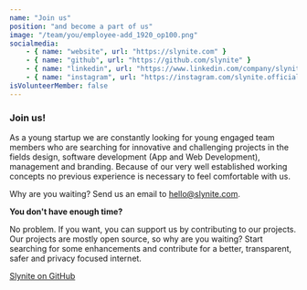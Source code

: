 ```yaml
---
name: "Join us"
position: "and become a part of us"
image: "/team/you/employee-add_1920_op100.png"
socialmedia:
    - { name: "website", url: "https://slynite.com" }
    - { name: "github", url: "https://github.com/slynite" }
    - { name: "linkedin", url: "https://www.linkedin.com/company/slynite" }
    - { name: "instagram", url: "https://instagram.com/slynite.official" }
isVolunteerMember: false
---
```

### Join us!
As a young startup we are constantly looking for young engaged team members who are searching for innovative and challenging projects in the fields design, software development (App and Web Development), management and branding. Because of our very well established working concepts no previous experience is necessary to feel comfortable with us.

Why are you waiting? Send us an email to [hello@slynite.com](mailto://hello@slynite.com).

**You don't have enough time?**

No problem. If you want, you can support us by contributing to our projects. Our projects are mostly open source, so why are you waiting? Start searching for some enhancements and contribute for a better, transparent, safer and privacy focused internet.

[Slynite on GitHub](https://github.com/slynite)